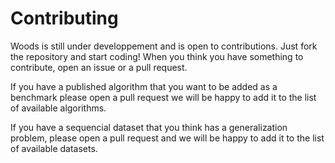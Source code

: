 
# Contributing

Woods is still under developpement and is open to contributions. Just fork the repository and start coding! When you think you have something to contribute, open an issue or a pull request.

If you have a published algorithm that you want to be added as a benchmark please open a pull request we will be happy to add it to the list of available algorithms.

If you have a sequencial dataset that you think has a generalization problem, please open a pull request and we will be happy to add it to the list of available datasets. 